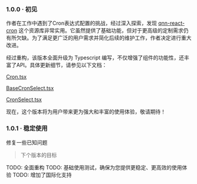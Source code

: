 ### 1.0.0 · 初见

作者在工作中遇到了Cron表达式配置的挑战，经过深入探索，发现 [qnn-react-cron](https://github.com/louhaojie99/qnn-react-cron) 这个资源库非常实用。它虽然提供了基础功能，但对于更高级的定制需求仍有所欠缺。为了满足更广泛的用户需求并简化后续的维护工作，作者决定进行重大改进。

经过重构，该版本全面升级为 Typescript 编写，不仅增强了组件的功能性，还丰富了API。具体更新细节，请参见以下文档：

[Cron.tsx](https://louhaojie99.github.io/react-cron-select/components/cron-select#cron)

[BaseCronSelect.tsx](https://louhaojie99.github.io/react-cron-select/components/cron-select#basecronselect)

[CronSelect.tsx](https://louhaojie99.github.io/react-cron-select/components/cron-select#cronselect)

现在，这个版本将为用户带来更为强大和丰富的使用体验，敬请期待！

### 1.0.1 · 稳定使用

修复一些已知问题

> 下个版本的目标

TODO: 全面重构
TODO: 基础使用测试，确保为您提供更稳定、更高效的使用体验
TODO: 增加了国际化支持
